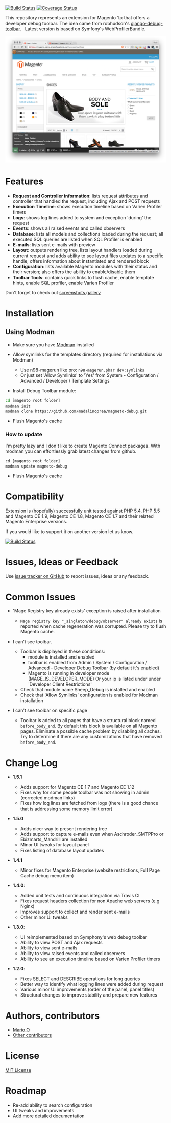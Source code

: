 
[![Build Status](https://travis-ci.org/madalinoprea/magneto-debug.svg?branch=master)](https://travis-ci.org/madalinoprea/magneto-debug)
[![Coverage Status](https://coveralls.io/repos/github/madalinoprea/magneto-debug/badge.svg?branch=master)](https://coveralls.io/github/madalinoprea/magneto-debug?branch=master)

This repository represents an extension for Magento 1.x that offers a developer debug toolbar. The idea came from robhudson's [django-debug-toolbar](https://github.com/robhudson/django-debug-toolbar).  
Latest version is based on Symfony's WebProfilerBundle.

![Toolbar](docs/images/frontend_toolbar_request.png)

# Features 
- **Request and Controller information**: lists request attributes and controller that handled the request, including Ajax and POST requests
- **Execution Timeline**: shows execution timeline based on Varien Profiler timers
- **Logs**: shows log lines added to system and exception 'during' the request
- **Events**: shows all raised events and called observers
- **Database**: lists all models and collections loaded during the request; all executed SQL queries are listed
 when SQL Profiler is enabled
- **E-mails**: lists sent e-mails with preview
- **Layout**: outputs rendering tree, lists layout handlers loaded during current request and adds ability to see layout files
updates to a specific handle; offers information about instantiated and rendered block
- **Configuration**: lists available Magento modules with their status and their version; 
 also offers the ability to enable/disable them
- **Toolbar Tools**: contains quick links to flush cache, enable template hints, enable SQL profiler, enable Varien Profiler

Don't forget to check out [screenshots gallery](docs/images.md)

# Installation 

## Using Modman

- Make sure you have [Modman](https://github.com/colinmollenhour/modman) installed
- Allow symlinks for the templates directory (required for installations via Modman)
    - Use n98-magerun like pro: `n98-magerun.phar dev:symlinks`
    - Or just set 'Allow Symlinks' to 'Yes' from System - Configuration / Advanced / Developer / Template Settings

- Install Debug Toolbar module:
```bash
cd [magento root folder]
modman init
modman clone https://github.com/madalinoprea/magneto-debug.git
```
- Flush Magento's cache 

### How to update
I'm pretty lazy and I don't like to create Magento Connect packages. With modman you can effortlessly grab latest changes from github.
```
cd [magento root folder]
modman update magneto-debug
```
- Flush Magento's cache

# Compatibility

Extension is (hopefully) successfully unit tested against PHP 5.4, PHP 5.5 and Magento CE 1.9, Magento CE 1.8, Magento CE 1.7 and 
their related Magento Enterprise versions.

If you would like to support it on another version let us know.

[![Build Status](https://travis-ci.org/madalinoprea/magneto-debug.svg)](https://travis-ci.org/madalinoprea/magneto-debug)


# Issues, Ideas or Feedback

Use [issue tracker on GitHub](https://github.com/madalinoprea/magneto-debug/issues) to report issues, ideas or any feedback.

# Common Issues

- 'Mage Registry key already exists' exception is raised after installation
    - `Mage registry key "_singleton/debug/observer" already exists` is reported when cache regeneration was corrupted. 
    Please try to flush Magento cache.
  
- I can't see toolbar.
    - Toolbar is displayed in these conditions:
        - module is installed and enabled
        - toolbar is enabled from Admin / System / Configuration / Advanced - Developer Debug Toolbar (by default it's enabled)
        - Magento is running in developer mode (MAGE_IS_DEVELOPER_MODE) Or your ip is listed under under 'Developer Client Restrictions'
    - Check that module name Sheep_Debug is installed and enabled
    - Check that 'Allow Symlinks' configuration is enabled for Modman installation

- I can't see toolbar on specific page
    - Toolbar is added to all pages that have a structural block named `before_body_end`. By default this block is available on all Magento pages.
    Eliminate a possible cache problem by disabling all caches. Try to determine if there are any customizations that have removed `before_body_end`.

# Change Log
- **1.5.1**
    - Adds support for Magento CE 1.7 and Magento EE 1.12
    - Fixes why for some people toolbar was not showing in admin (corrected modman links)
    - Fixes how log lines are fetched from logs (there is a good chance that is addressing some memory limit error)
- **1.5.0**
    - Adds nicer way to present rendering tree
    - Adds support to capture e-mails even when Aschroder_SMTPPro or Ebizmarts_Mandrill are installed
    - Minor UI tweaks for layout panel
    - Fixes listing of database layout updates
- **1.4.1**
    - Minor fixes for Magento Enterprise (website restrictions, Full Page Cache debug menu item)
    
- **1.4.0**:
    - Added unit tests and continuous integration via Travis CI
    - Fixes request headers collection for non Apache web servers (e.g Nginx)
    - Improves support to collect and render sent e-mails 
    - Other minor UI tweaks
    
- **1.3.0**:
    - UI reimplemented based on Symphony's web debug toolbar 
    - Ability to view POST and Ajax requests
    - Ability to view sent e-mails
    - Ability to view raised events and called observers
    - Ability to see an execution timeline based on Varien Profiler timers
    
- **1.2.0**: 
    - Fixes SELECT and DESCRIBE operations for long queries
    - Better way to identify what logging lines were added during request
    - Various minor UI improvements (order of the panel, panel titles)
    - Structural changes to improve stability and prepare new features

# Authors, contributors

- [Mario O](https://twitter.com/madalinoprea)
- [Other contributors](https://github.com/madalinoprea/magneto-debug/graphs/contributors)

# License

[MIT License](LICENSE.txt)
	
# Roadmap
- Re-add ability to search configuration
- UI tweaks and improvements
- Add more detailed documentation
